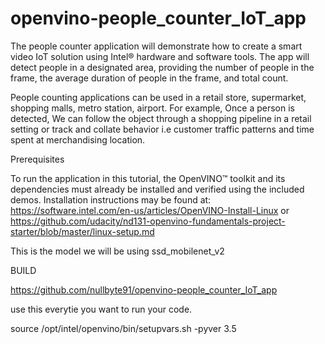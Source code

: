 # openvino-people_counter_IoT_app



The people counter application will demonstrate how to create a smart video IoT solution using Intel® hardware and software tools. The app will detect people in a designated area, providing the number of people in the frame, the average duration of people in the frame, and total count.

People counting applications can be used in a retail store, supermarket, shopping malls, metro station, airport. For example, Once a person is detected, We can follow the object through a shopping pipeline in a retail setting or track and collate behavior i.e customer traffic patterns and time spent at merchandising location.

Prerequisites

To run the application in this tutorial, the OpenVINO™ toolkit and its dependencies must already be installed and verified using the included demos. Installation instructions may be found at: https://software.intel.com/en-us/articles/OpenVINO-Install-Linux or https://github.com/udacity/nd131-openvino-fundamentals-project-starter/blob/master/linux-setup.md


This is the model we will be using ssd_mobilenet_v2


BUILD 

https://github.com/nullbyte91/openvino-people_counter_IoT_app


use this everytie you want to run your code.

source /opt/intel/openvino/bin/setupvars.sh -pyver 3.5
